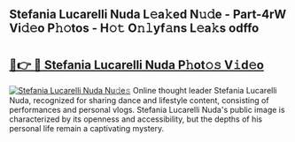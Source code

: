 ## Stefania Lucarelli Nuda L𝚎a𝚔ed N𝚞𝚍e - Part-4rW Vi𝚍𝚎o P𝚑𝚘tos - H𝚘𝚝 O𝚗𝚕yf𝚊ns L𝚎a𝚔s odffo

# <h2><a href="http://kf2nvp.oniu.top/?m=Stefania+Lucarelli+Nuda">🔗👉 🔴 Stefania Lucarelli Nuda P𝚑ot𝚘𝚜 V𝚒d𝚎o</a></h2>

[![Stefania Lucarelli Nuda Nu𝚍e𝚜](https://i.imgur.com/0qMVB7G.gif)](http://kf2nvp.oniu.top/?m=Stefania+Lucarelli+Nuda)
Online thought leader Stefania Lucarelli Nuda, recognized for sharing dance and lifestyle content, consisting of performances and personal vlogs. Stefania Lucarelli Nuda's public image is characterized by its openness and accessibility, but the depths of his personal life remain a captivating mystery.  
